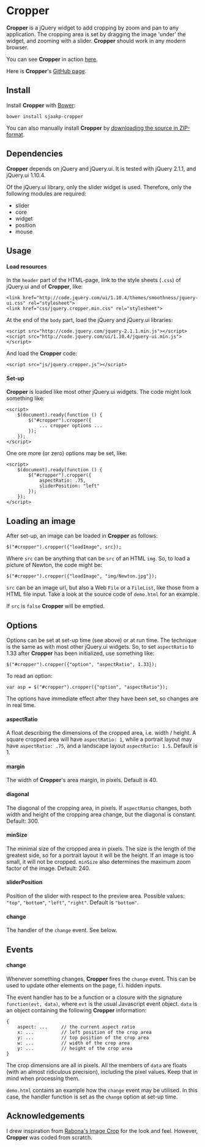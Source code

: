 # Cropper #

**Cropper** is a jQuery widget to add cropping by zoom and pan to any application. The cropping area is set by dragging the image 'under' the widget, and zooming with a slider. **Cropper** should work in any modern browser.

You can see **Cropper** in action [here](http://www.sjaakpriester.nl/software/cropper).

Here is **Cropper**'s  [GitHub page](https://github.com/sjaakp/cropper).

## Install ##

Install **Cropper** with [Bower](http://bower.io/):

	bower install sjaakp-cropper

You can also manually install **Cropper** by [downloading the source in ZIP-format](https://github.com/sjaakp/cropper/archive/master.zip).

## Dependencies ##

**Cropper** depends on jQuery and jQuery.ui.
It is tested with jQuery 2.1.1, and jQuery.ui 1.10.4.

Of the jQuery.ui library, only the slider widget is used. Therefore, only the following modules are required:

- slider
- core
- widget
- position
- mouse

## Usage ##

#### Load resources ####

In the `header` part of the HTML-page, link to the style sheets (`.css`) of jQuery.ui and of **Cropper**, like:

    <link href="http://code.jquery.com/ui/1.10.4/themes/smoothness/jquery-ui.css" rel="stylesheet">
    <link href="css/jquery.cropper.min.css" rel="stylesheet">

At the end of the `body` part, load the jQuery and jQuery.ui libraries:
 
    <script src="http://code.jquery.com/jquery-2.1.1.min.js"></script>
    <script src="http://code.jquery.com/ui/1.10.4/jquery-ui.min.js"></script>

And load the **Cropper** code:

    <script src="js/jquery.cropper.js"></script>
 
#### Set-up ####

**Cropper** is loaded like most other jQuery.ui widgets. The code might look something like:

    <script>
        $(document).ready(function () {
            $("#cropper").cropper({
                ... cropper options ...
            });
        });
    </script>

One ore more (or zero) options may be set, like:

    <script>
        $(document).ready(function () {
            $("#cropper").cropper({
                aspectRatio: .75,
                sliderPosition: "left"
            });
        });
    </script>

## Loading an image ##

After set-up, an image can be loaded in **Cropper** as follows:

    $("#cropper").cropper({"loadImage", src});

Where `src` can be anything that can be `src` of an HTML `img`. So, to load a picture of Newton, the code might be:

    $("#cropper").cropper({"loadImage", "img/Newton.jpg"});

`src` can be an image url, but also a Web `File` or a `FileList`, like those from a HTML file input. Take a look at the source code of `demo.html` for an example.

If `src` is `false` **Cropper** will be emptied.

## Options ##

Options can be set at set-up time (see above) or at run time. The technique is the same as with most other jQuery.ui widgets. So, to set `aspectRatio` to 1.33 after **Cropper** has been initialized, use something like:

    $("#cropper").cropper({"option", "aspectRatio", 1.33});

To read an option:

    var asp = $("#cropper").cropper({"option", "aspectRatio"});

The options have immediate effect after they have been set, so changes are in real time.

#### aspectRatio ####

A float describing the dimensions of the cropped area, i.e. width / height. A square cropped area will have `aspectRatio: 1`, while a portrait layout may have `aspectRatio: .75`, and a landscape layout `aspectRatio: 1.5`. Default is 1.

#### margin ####

The width of **Cropper**'s area margin, in pixels. Default is 40.

#### diagonal ####

The diagonal of the cropping area, in pixels. If `aspectRatio` changes, both width and height of the cropping area change, but the diagonal is constant. Default: 300.

#### minSize ####

The minimal size of the cropped area in pixels. The size is the length of the greatest side, so for a portrait layout it will be the height. If an image is too small, it will not be cropped. `minSize` also determines the maximum zoom factor of the image. Default: 240.

#### sliderPosition ####

Position of the slider with respect to the preview area. Possible values: `"top"`, `"bottom"`, `"left"`, `"right"`. Default is `"bottom"`.

#### change ####

The handler of the `change` event. See below.

## Events ##

#### change ####

Whenever something changes, **Cropper** fires the `change` event. This can be used to update other elements on the page, f.i. hidden inputs. 

The event handler has to be a  function or a closure with the signature `function(evt, data)`, where `evt` is the usual Javascript event object. `data` is an object containing the following **Cropper** information:

    {
        aspect: ...		// the current aspect ratio
		x: ...			// left position of the crop area
		y: ...			// top position of the crop area
		w: ...			// width of the crop area
		y: ...			// height of the crop area
    }

The crop dimensions are all in pixels. All the members of `data` are floats (with an almost ridiculous precision), including the pixel values. Keep that in mind when processing them.

`demo.html` contains an example how the `change` event may be utilised. In this case, the handler function is set as the `change` option at set-up time.

## Acknowledgements ##

I drew inspiration from [Rabona's Image Crop](http://codecanyon.net/item/image-crop/full_screen_preview/5348464) for the look and feel.  However, **Cropper** was coded from scratch.
 